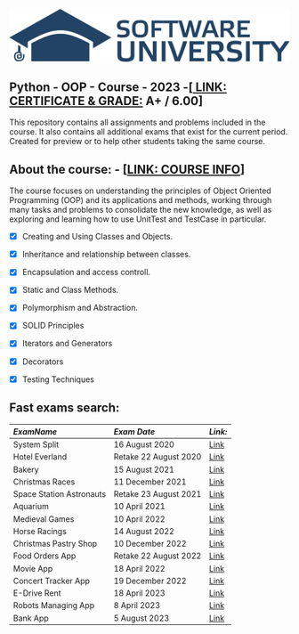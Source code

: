 [![SoftUni-Logo](https://raw.githubusercontent.com/Devihem/SoftUni_Solutions_Python_OOP/master/Softuni_logo_trasparent-1536x291.png)](https://softuni.bg/curriculum)
## Python - OOP - Course - 2023      -[[ LINK: CERTIFICATE & GRADE:](https://softuni.bg/certificates/details/180829/596f8baf)  A+ / 6.00]

  This repository contains all assignments and problems included in the course. It also contains all additional exams that exist for the current period. Created for preview or to help other students taking the same course.

## About the course: - [[LINK: COURSE INFO](https://softuni.bg/courses/python-oop)]

The course focuses on understanding the principles of Object Oriented Programming (OOP) and its applications and methods, working through many tasks and problems to  consolidate the new knowledge, as well as exploring and learning how to use UnitTest and TestCase in particular.

- [x] Creating and Using Classes and Objects.
- [x] Inheritance and relationship between classes.
- [x] Encapsulation and access controll.
- [x] Static and Class Methods.
- [x] Polymorphism and Abstraction.
- [x] SOLID Principles
- [x] Iterators and Generators
- [x] Decorators
- [x] Testing Techniques





## Fast exams search:

| *ExamName*            | *Exam Date*           | *Link:*                                                                                   |
|:-----------------------|:---------------------|:---------------------------------------------------------------------------------------|
| System Split           | 16 August 2020     | [Link](https://github.com/Devihem/SoftUni_Solutions_Python_OOP/tree/master/all_exams/exam_16_august_2020)    |
| Hotel Everland         | Retake 22 August 2020| [Link](https://github.com/Devihem/SoftUni_Solutions_Python_OOP/tree/master/all_exams/exam_retake_22_august_2020) |
| Bakery                 | 15 August 2021     | [Link](https://github.com/Devihem/SoftUni_Solutions_Python_OOP/tree/master/all_exams/exam_15_august_2021)    |
| Christmas Races        | 11 December 2021   | [Link](https://github.com/Devihem/SoftUni_Solutions_Python_OOP/tree/master/all_exams/exam_11_december_2021)  |
| Space Station Astronauts| Retake 23 August 2021|[Link](https://github.com/Devihem/SoftUni_Solutions_Python_OOP/tree/master/all_exams/exam_retake_23_august_2021) |
| Aquarium               | 10 April 2021      | [Link](https://github.com/Devihem/SoftUni_Solutions_Python_OOP/tree/master/all_exams/exam_10_april_2021)     |
| Medieval Games         | 10 April 2022      | [Link](https://github.com/Devihem/SoftUni_Solutions_Python_OOP/tree/master/all_exams/exam_10_april_2022)     |
| Horse Racings          | 14 August 2022     | [Link](https://github.com/Devihem/SoftUni_Solutions_Python_OOP/tree/master/all_exams/exam_14_august_2022)    |
| Christmas Pastry Shop  | 10 December 2022   | [Link](https://github.com/Devihem/SoftUni_Solutions_Python_OOP/tree/master/all_exams/exam_10_december_2022)  |
| Food Orders App        | Retake 22 August 2022| [Link](https://github.com/Devihem/SoftUni_Solutions_Python_OOP/tree/master/all_exams/exam_retake_22_august_2022) |
| Movie App              | 18 April 2022      | [Link](https://github.com/Devihem/SoftUni_Solutions_Python_OOP/tree/master/all_exams/exam_18_april_2022)     |
| Concert Tracker App    | 19 December 2022   | [Link](https://github.com/Devihem/SoftUni_Solutions_Python_OOP/tree/master/all_exams/exam_19_december_2022)  |
| E-Drive Rent           | 18 April 2023      | [Link](https://github.com/Devihem/SoftUni_Solutions_Python_OOP/tree/master/all_exams/exam_18_april_2023)     |
| Robots Managing App    | 8 April 2023       | [Link](https://github.com/Devihem/SoftUni_Solutions_Python_OOP/tree/master/all_exams/exam_8_april_2023)      |
| Bank App               | 5 August 2023      | [Link](https://github.com/Devihem/SoftUni_Solutions_Python_OOP/tree/master/all_exams/exam_5_august_2023)     |


